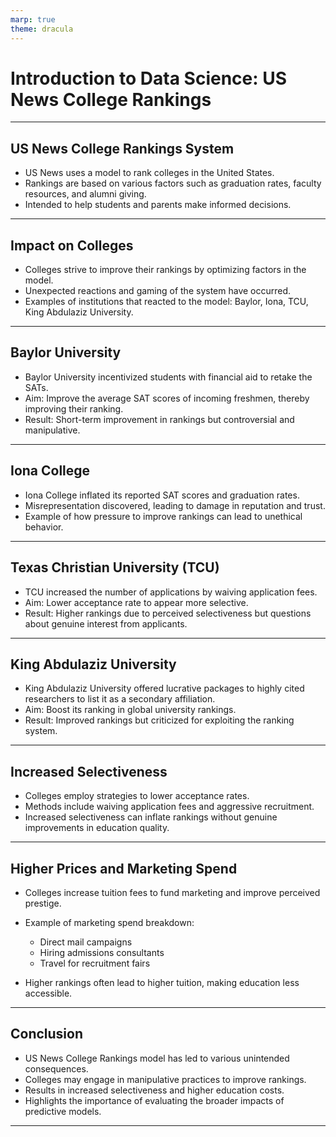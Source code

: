 ```yaml
---
marp: true
theme: dracula
---
```


# Introduction to Data Science: US News College Rankings

---

## US News College Rankings System

- US News uses a model to rank colleges in the United States.
- Rankings are based on various factors such as graduation rates, faculty resources, and alumni giving.
- Intended to help students and parents make informed decisions.

---

## Impact on Colleges

- Colleges strive to improve their rankings by optimizing factors in the model.
- Unexpected reactions and gaming of the system have occurred.
- Examples of institutions that reacted to the model: Baylor, Iona, TCU, King Abdulaziz University.

---

## Baylor University

- Baylor University incentivized students with financial aid to retake the SATs.
- Aim: Improve the average SAT scores of incoming freshmen, thereby improving their ranking.
- Result: Short-term improvement in rankings but controversial and manipulative.

---

## Iona College

- Iona College inflated its reported SAT scores and graduation rates.
- Misrepresentation discovered, leading to damage in reputation and trust.
- Example of how pressure to improve rankings can lead to unethical behavior.

---

## Texas Christian University (TCU)

- TCU increased the number of applications by waiving application fees.
- Aim: Lower acceptance rate to appear more selective.
- Result: Higher rankings due to perceived selectiveness but questions about genuine interest from applicants.

---

## King Abdulaziz University

- King Abdulaziz University offered lucrative packages to highly cited researchers to list it as a secondary affiliation.
- Aim: Boost its ranking in global university rankings.
- Result: Improved rankings but criticized for exploiting the ranking system.

---

## Increased Selectiveness

- Colleges employ strategies to lower acceptance rates.
- Methods include waiving application fees and aggressive recruitment.
- Increased selectiveness can inflate rankings without genuine improvements in education quality.

---

## Higher Prices and Marketing Spend

- Colleges increase tuition fees to fund marketing and improve perceived prestige.
- Example of marketing spend breakdown:
  - Direct mail campaigns
  - Hiring admissions consultants
  - Travel for recruitment fairs

- Higher rankings often lead to higher tuition, making education less accessible.

---

## Conclusion

- US News College Rankings model has led to various unintended consequences.
- Colleges may engage in manipulative practices to improve rankings.
- Results in increased selectiveness and higher education costs.
- Highlights the importance of evaluating the broader impacts of predictive models.

---